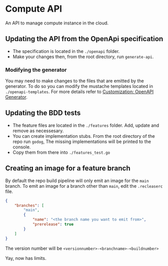# Compute API

An API to manage compute instance in the cloud.

## Updating the API from the OpenApi specification

- The specification is located in the `./openapi` folder. 
- Make your changes then, from the root directory, run `generate-api`.

### Modifying the generator

You may need to make changes to the files that are emitted by the generator. To do so you can modify the mustache templates located in `./openapi-templates`. For more details refer to [Customization: OpenAPI Generator](https://openapi-generator.tech/docs/customization).

## Updating the BDD tests

- The feature files are located in the `./features` folder. Add, update and remove as necessesary.
- You can create implementation stubs. From the root directory of the repo run `godog`, The missing implementations will be printed to the console.
- Copy them from there into `./features_test.go` 

## Creating an image for a feature branch

By default the repo build pipeline will only emit an image for the `main` branch. To emit an image for a branch other than `main`, edit the `.recleaserc` file.

```json
{
    "branches": [
        "main",
        {
            "name": "<the branch name you want to emit from>",
            "prerelease": true
        }
    ]
}
```

The version number will be `<versionnumber>-<branchname>-<buildnumber>`

Yay, now has limits.